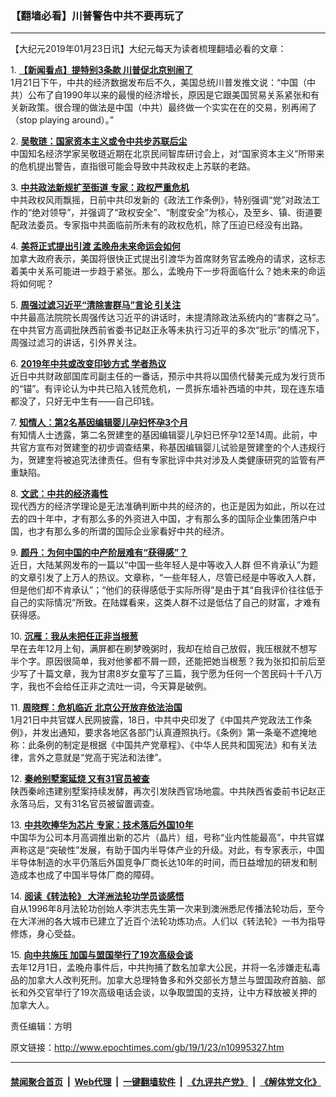 ### 【翻墙必看】川普警告中共不要再玩了
------------------------

<p>
 【大纪元2019年01月23日讯】大纪元每天为读者梳理翻墙必看的文章：
</p>
<p>
 1.
 <b>
  <a href="http://www.epochtimes.com/gb/19/1/22/n10994438.htm" rel="noopener noreferrer" target="_blank">
   【新闻看点】提特别3条款 川普促北京别闹了
  </a>
 </b>
 <br/>
 1月21日下午，中共的经济数据发布后不久，美国总统川普发推文说：“中国（中共）公布了自1990年以来的最慢的经济增长，原因是它跟美国贸易关系紧张和有关新政策。很合理的做法是中国（中共）最终做一个实实在在的交易，别再闹了（stop playing around）。”
</p>
<p>
 2.
 <b>
  <a href="http://www.epochtimes.com/gb/19/1/22/n10994933.htm" rel="noopener noreferrer" target="_blank">
   吴敬琏：国家资本主义或令中共步苏联后尘
  </a>
 </b>
 <br/>
 中国知名经济学家吴敬琏近期在北京民间智库研讨会上，对“国家资本主义”所带来的危机提出警告，直指很可能会导致中共政权走上苏联的老路。
</p>
<p>
 3.
 <b>
  <a href="http://www.epochtimes.com/gb/19/1/22/n10994697.htm" rel="noopener noreferrer" target="_blank">
   中共政法新规扩至街道 专家：政权严重危机
  </a>
 </b>
 <br/>
 中共政权风雨飘摇，日前中共印发新的《政法工作条例》，特别强调“党”对政法工作的“绝对领导”，并强调了“政权安全”、“制度安全”为核心，及至乡、镇、街道要配政法委员。专家指中共面临前所未有的政权危机，除了压迫已经没有出路。
</p>
<p>
 4.
 <b>
  <a href="http://www.epochtimes.com/gb/19/1/22/n10994576.htm" rel="noopener noreferrer" target="_blank">
   美将正式提出引渡 孟晚舟未来命运会如何
  </a>
 </b>
 <br/>
 加拿大政府表示，美国将很快正式提出引渡华为首席财务官孟晚舟的请求，这标志着美中关系可能进一步趋于紧张。那么，孟晚舟下一步将面临什么？她未来的命运将如何呢？
</p>
<p>
 5.
 <b>
  <a href="http://www.epochtimes.com/gb/19/1/22/n10994208.htm" rel="noopener noreferrer" target="_blank">
   周强过滤习近平“清除害群马”言论 引关注
  </a>
 </b>
 <br/>
 中共最高法院院长周强传达习近平的讲话时，未提清除政法系统内的“害群之马”。在中共官方高调批陕西前省委书记赵正永等未执行习近平的多次“批示”的情况下，周强过滤习的讲话，引外界关注。
</p>
<p>
 6.
 <b>
  <a href="http://www.epochtimes.com/gb/19/1/22/n10994285.htm" rel="noopener noreferrer" target="_blank">
   2019年中共或改变印钞方式 学者热议
  </a>
 </b>
 <br/>
 近日中共财政部国库司副主任的一番话，预示中共将以国债代替美元成为发行货币的“锚”。有评论认为中共已陷入钱荒危机，一贯拆东墙补西墙的中共，现在连东墙都没了，只好无中生有——自己印钱。
</p>
<p>
 7.
 <b>
  <a href="http://www.epochtimes.com/gb/19/1/22/n10994623.htm" rel="noopener noreferrer" target="_blank">
   知情人：第2名基因编辑婴儿孕妇怀孕3个月
  </a>
 </b>
 <br/>
 有知情人士透露，第二名贺建奎的基因编辑婴儿孕妇已怀孕12至14周。此前，中共官方宣布对贺建奎的初步调查结果，称基因编辑婴儿试验是贺建奎的个人违规行为，贺建奎将被追究法律责任。但有专家批评中共对涉及人类健康研究的监管有严重缺陷。
</p>
<p>
 8.
 <b>
  <a href="http://www.epochtimes.com/gb/19/1/22/n10994947.htm" rel="noopener noreferrer" target="_blank">
   文武：中共的经济毒性
  </a>
 </b>
 <br/>
 现代西方的经济学理论是无法准确判断中共的经济的，也正是因为如此，所以在过去的四十年中，才有那么多的外资进入中国，才有那么多的国际企业集团落户中国，也才有那么多的所谓的国际企业家看好中共的经济。
</p>
<p>
 9.
 <b>
  <a href="http://www.epochtimes.com/gb/19/1/22/n10994651.htm" rel="noopener noreferrer" target="_blank">
   颜丹：为何中国的中产阶层难有“获得感”？
  </a>
 </b>
 <br/>
 近日，大陆某网发布的一篇以“中国一些年轻人是中等收入人群 但不肯承认”为题的文章引发了上万人的热议。文章称，“一些年轻人，尽管已经是中等收入人群，但是他们却不肯承认”；“他们的获得感低于实际所得”是由于其“自我评价往往低于自己的实际情况”所致。在陆媒看来，这类人群不过是低估了自己的财富，才难有获得感。
</p>
<p>
 10.
 <b>
  <a href="http://www.epochtimes.com/gb/19/1/22/n10993299.htm" rel="noopener noreferrer" target="_blank">
   沉雁：我从未把任正非当根葱
  </a>
 </b>
 <br/>
 早在去年12月上旬，满屏都在刷梦晚粥时，我却在给自己放假，我压根就不想写半个字。原因很简单，我对他爹都不屑一顾，还能把她当根葱？我为张扣扣前后至少写了十篇文章，我为甘肃8岁女童写了三篇，我宁愿为任何一个苦民码十千八万字，我也不会给任正非之流吐一词，今天算是破例。
</p>
<p>
 11.
 <b>
  <a href="http://www.epochtimes.com/gb/19/1/22/n10994696.htm" rel="noopener noreferrer" target="_blank">
   周晓辉：危机临近 北京公开放弃依法治国
  </a>
 </b>
 <br/>
 1月21日中共官媒人民网披露，18日，中共中央印发了《中国共产党政法工作条例》，并发出通知，要求各地区各部门认真遵照执行。《条例》第一条毫不遮掩地称：此条例的制定是根据《中国共产党章程》、《中华人民共和国宪法》和有关法律，言外之意就是“党高于宪法和法律”。
</p>
<p>
 12.
 <b>
  <a href="http://www.epochtimes.com/gb/19/1/22/n10993453.htm" rel="noopener noreferrer" target="_blank">
   秦岭别墅案延烧 又有31官员被查
  </a>
 </b>
 <br/>
 陕西秦岭违建别墅案持续发酵，再次引发陕西官场地震。中共陕西省委前书记赵正永落马后，又有31名官员被留置调查。
</p>
<p>
 13.
 <b>
  <a href="http://www.epochtimes.com/gb/19/1/22/n10993541.htm" rel="noopener noreferrer" target="_blank">
   中共吹捧华为芯片 专家：技术落后外国10年
  </a>
 </b>
 <br/>
 中国华为公司本月高调推出新的芯片（晶片）组，号称“业内性能最高”，中共官媒声称这是“突破性”发展，有助于国内半导体产业的升级。对此，有专家表示，中国半导体制造的水平仍落后外国竞争厂商长达10年的时间，而日益增加的研发和制造成本也成了中国半导体厂商的障碍。
</p>
<p>
 14.
 <b>
  <a href="http://www.epochtimes.com/gb/19/1/22/n10993844.htm" rel="noopener noreferrer" target="_blank">
   阅读《转法轮》 大洋洲法轮功学员谈感悟
  </a>
 </b>
 <br/>
 自从1996年8月法轮功创始人李洪志先生第一次来到澳洲悉尼传播法轮功后，至今在大洋洲的各大城市已建立了近百个法轮功炼功点。人们以《转法轮》一书为指导修炼，身心受益。
</p>
<p>
 15.
 <b>
  <a href="http://www.epochtimes.com/gb/19/1/22/n10994299.htm" rel="noopener noreferrer" target="_blank">
   向中共施压 加国与盟国举行了19次高级会谈
  </a>
 </b>
 <br/>
 去年12月1日，孟晚舟事件后，中共拘捕了数名加拿大公民，并将一名涉嫌走私毒品的加拿大人改判死刑。加拿大总理特鲁多和外交部长方慧兰与盟国政府首脑、部长和外交官举行了19次高级电话会谈，以争取盟国的支持，让中方释放被关押的加拿大人。
</p>
<p>
 责任编辑：方明
</p>

原文链接：http://www.epochtimes.com/gb/19/1/23/n10995327.htm


------------------------
#### [禁闻聚合首页](https://github.com/gfw-breaker/banned-news/blob/master/README.md) &nbsp;|&nbsp; [Web代理](https://github.com/gfw-breaker/open-proxy/blob/master/README.md) &nbsp;|&nbsp; [一键翻墙软件](https://github.com/gfw-breaker/nogfw/blob/master/README.md) &nbsp;|&nbsp; [《九评共产党》](https://github.com/gfw-breaker/9ping.md/blob/master/README.md#九评之一评共产党是什么) &nbsp;|&nbsp; [《解体党文化》](https://github.com/gfw-breaker/jtdwh.md/blob/master/README.md#绪论)